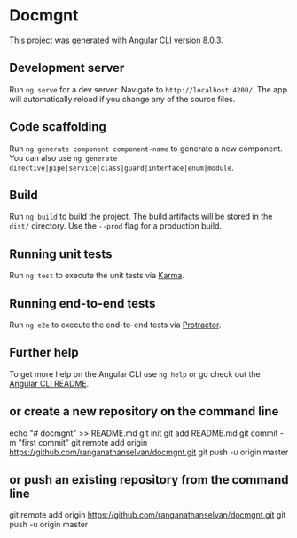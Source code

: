 # Docmgnt

This project was generated with [Angular CLI](https://github.com/angular/angular-cli) version 8.0.3.

## Development server

Run `ng serve` for a dev server. Navigate to `http://localhost:4200/`. The app will automatically reload if you change any of the source files.

## Code scaffolding

Run `ng generate component component-name` to generate a new component. You can also use `ng generate directive|pipe|service|class|guard|interface|enum|module`.

## Build

Run `ng build` to build the project. The build artifacts will be stored in the `dist/` directory. Use the `--prod` flag for a production build.

## Running unit tests

Run `ng test` to execute the unit tests via [Karma](https://karma-runner.github.io).

## Running end-to-end tests

Run `ng e2e` to execute the end-to-end tests via [Protractor](http://www.protractortest.org/).

## Further help

To get more help on the Angular CLI use `ng help` or go check out the [Angular CLI README](https://github.com/angular/angular-cli/blob/master/README.md).

## or create a new repository on the command line

echo "# docmgnt" >> README.md
git init
git add README.md
git commit -m "first commit"
git remote add origin https://github.com/ranganathanselvan/docmgnt.git
git push -u origin master

## or push an existing repository from the command line
git remote add origin https://github.com/ranganathanselvan/docmgnt.git
git push -u origin master
